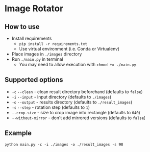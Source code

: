 # Image Rotator

## How to use

* Install requirements
  * `pip install -r requirements.txt`
  * Use virtual environment (i.e. Conda or Virtualenv)
* Place images in `./images` directory
* Run `./main.py` in terminal
  * You may need to allow execution with `chmod +x ./main.py`

## Supported options

* `-c` `--clean` - clean result directory beforehand (defaults to `false`)
* `-i` `--input` - input directory (defaults to `./images`)
* `-o` `--output` - results directory (defaults to `./result_images`)
* `-s` `--step` - rotation step (defaults to `1`)
* `--crop-size` - size to crop image into rectangle (defaults to `640`)
* `--without-mirror` - don't add mirrored versions (defaults to `false`)

## Example

`python main.py -c -i ./images -o ./result_images -s 90`